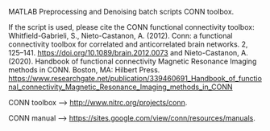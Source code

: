 MATLAB Preprocessing and Denoising batch scripts CONN toolbox.

If the script is used, please cite the CONN functional connectivity toolbox: Whitfield-Gabrieli, S., Nieto-Castanon, A. (2012). Conn: a functional connectivity toolbox for correlated and anticorrelated brain networks. 2, 125–141. https://doi.org/10.1089/brain.2012.0073 and Nieto-Castanon, A. (2020). Handbook of functional connectivity Magnetic Resonance Imaging methods in CONN. Boston, MA: Hilbert Press. https://www.researchgate.net/publication/339460691_Handbook_of_functional_connectivity_Magnetic_Resonance_Imaging_methods_in_CONN  

CONN toolbox --> http://www.nitrc.org/projects/conn. 

CONN manual --> https://sites.google.com/view/conn/resources/manuals.
